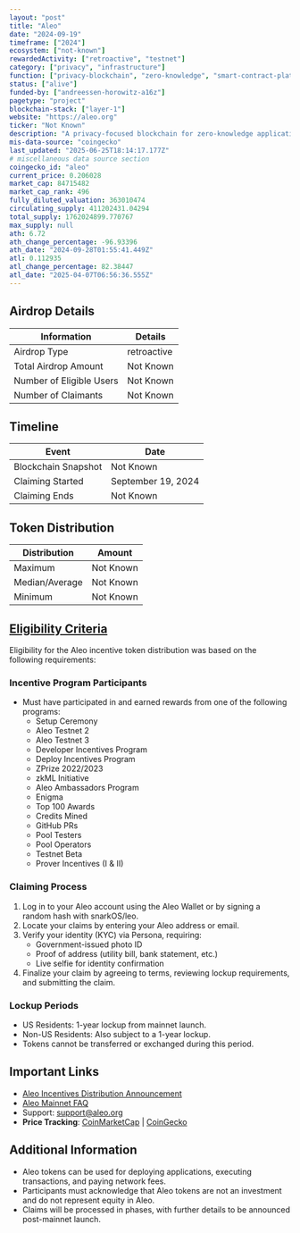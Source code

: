```yaml
---
layout: "post"
title: "Aleo"
date: "2024-09-19"
timeframe: ["2024"]
ecosystem: ["not-known"]
rewardedActivity: ["retroactive", "testnet"]
category: ["privacy", "infrastructure"]
function: ["privacy-blockchain", "zero-knowledge", "smart-contract-platform", "blockchain"]
status: ["alive"]
funded-by: ["andreessen-horowitz-a16z"]
pagetype: "project"
blockchain-stack: ["layer-1"]
website: "https://aleo.org"
ticker: "Not Known"
description: "A privacy-focused blockchain for zero-knowledge applications and decentralized computing."
mis-data-source: "coingecko"
last_updated: "2025-06-25T18:14:17.177Z"
# miscellaneous data source section
coingecko_id: "aleo"
current_price: 0.206028
market_cap: 84715482
market_cap_rank: 496
fully_diluted_valuation: 363010474
circulating_supply: 411202431.04294
total_supply: 1762024899.770767
max_supply: null
ath: 6.72
ath_change_percentage: -96.93396
ath_date: "2024-09-28T01:55:41.449Z"
atl: 0.112935
atl_change_percentage: 82.38447
atl_date: "2025-04-07T06:56:36.555Z"
---
```


## Airdrop Details

| Information              | Details     |
| ------------------------ | ----------- |
| Airdrop Type             | retroactive |
| Total Airdrop Amount     | Not Known   |
| Number of Eligible Users | Not Known   |
| Number of Claimants      | Not Known   |

## Timeline

| Event               | Date               |
| ------------------- | ------------------ |
| Blockchain Snapshot | Not Known          |
| Claiming Started    | September 19, 2024 |
| Claiming Ends       | Not Known          |

## Token Distribution

| Distribution   | Amount    |
| -------------- | --------- |
| Maximum        | Not Known |
| Median/Average | Not Known |
| Minimum        | Not Known |

## [Eligibility Criteria](https://aleo.org/post/incentives-program-distribution/)

Eligibility for the Aleo incentive token distribution was based on the following requirements:

### Incentive Program Participants
- Must have participated in and earned rewards from one of the following programs:
  - Setup Ceremony
  - Aleo Testnet 2
  - Aleo Testnet 3
  - Developer Incentives Program
  - Deploy Incentives Program
  - ZPrize 2022/2023
  - zkML Initiative
  - Aleo Ambassadors Program
  - Enigma
  - Top 100 Awards
  - Credits Mined
  - GitHub PRs
  - Pool Testers
  - Pool Operators
  - Testnet Beta
  - Prover Incentives (I & II)

### Claiming Process
1. Log in to your Aleo account using the Aleo Wallet or by signing a random hash with snarkOS/leo.
2. Locate your claims by entering your Aleo address or email.
3. Verify your identity (KYC) via Persona, requiring:
   - Government-issued photo ID
   - Proof of address (utility bill, bank statement, etc.)
   - Live selfie for identity confirmation
4. Finalize your claim by agreeing to terms, reviewing lockup requirements, and submitting the claim.

### Lockup Periods
- US Residents: 1-year lockup from mainnet launch.
- Non-US Residents: Also subject to a 1-year lockup.
- Tokens cannot be transferred or exchanged during this period.

## Important Links

- [Aleo Incentives Distribution Announcement](https://aleo.org/post/incentives-program-distribution/)
- [Aleo Mainnet FAQ](https://aleo.org/post/aleo-mainnet-faq/)
- Support: [support@aleo.org](mailto:support@aleo.org)
- **Price Tracking**: [CoinMarketCap](https://coinmarketcap.com/currencies/aleo) | [CoinGecko](https://www.coingecko.com/en/coins/aleo)

## Additional Information

- Aleo tokens can be used for deploying applications, executing transactions, and paying network fees.
- Participants must acknowledge that Aleo tokens are not an investment and do not represent equity in Aleo.
- Claims will be processed in phases, with further details to be announced post-mainnet launch.
